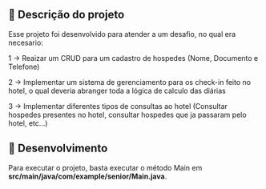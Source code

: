 ## 📖 Descrição do projeto

Esse projeto foi desenvolvido para atender a um desafio, no qual era necesario:

1 -> Reaizar um CRUD para um cadastro de hospedes (Nome, Documento e Telefone) 

2 -> Implementar um sistema de gerenciamento para os check-in feito no hotel, o qual deveria abranger toda a lógica de calculo das diárias

3 -> Implementar diferentes tipos de consultas ao hotel (Consultar hospedes presentes no hotel, consultar hospedes que ja passaram pelo hotel, etc...)


## 🚀 Desenvolvimento

Para executar o projeto, basta executar o método Main em <b>src/main/java/com/example/senior/Main.java</b>.
